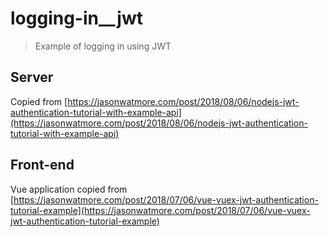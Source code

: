 # logging-in__jwt
> Example of logging in using JWT

## Server

Copied from [https://jasonwatmore.com/post/2018/08/06/nodejs-jwt-authentication-tutorial-with-example-api](https://jasonwatmore.com/post/2018/08/06/nodejs-jwt-authentication-tutorial-with-example-api)

## Front-end

Vue application copied from [https://jasonwatmore.com/post/2018/07/06/vue-vuex-jwt-authentication-tutorial-example](https://jasonwatmore.com/post/2018/07/06/vue-vuex-jwt-authentication-tutorial-example)

